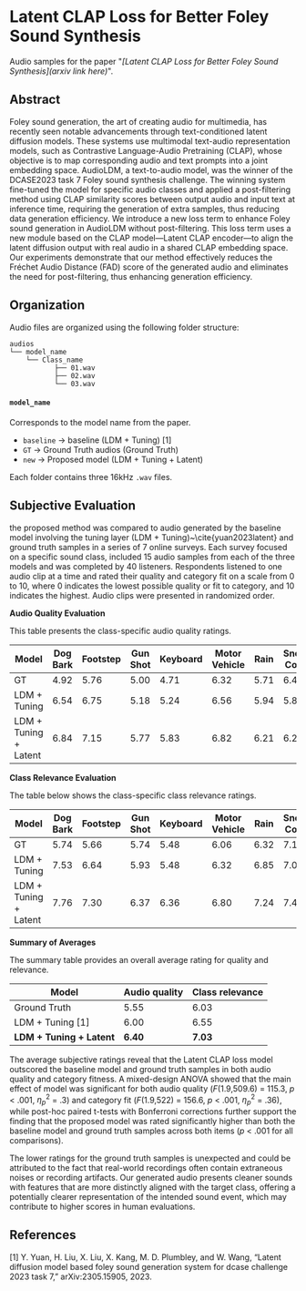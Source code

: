 # Latent CLAP Loss for Better Foley Sound Synthesis

Audio samples for the paper "_[Latent CLAP Loss for Better Foley Sound Synthesis](arxiv link here)_".

## Abstract

Foley sound generation, the art of creating audio for multimedia, has recently seen notable advancements through text-conditioned latent diffusion models. These systems use multimodal text-audio representation models, such as Contrastive Language-Audio Pretraining (CLAP), whose objective is to map corresponding audio and text prompts into a joint embedding space. AudioLDM, a text-to-audio model, was the winner of the DCASE2023 task 7 Foley sound synthesis challenge. The winning system fine-tuned the model for specific audio classes and applied a post-filtering method using CLAP similarity scores between output audio and input text at inference time, requiring the generation of extra samples, thus reducing data generation efficiency. We introduce a new loss term to enhance Foley sound generation in AudioLDM without post-filtering. This loss term uses a new module based on the CLAP model—Latent CLAP encoder—to align the latent diffusion output with real audio in a shared CLAP embedding space. Our experiments demonstrate that our method effectively reduces the Fréchet Audio Distance (FAD) score of the generated audio and eliminates the need for post-filtering, thus enhancing generation efficiency.

## Organization

Audio files are organized using the following folder structure:
```
audios
└── model_name
    └── Class_name
           ├── 01.wav
           ├── 02.wav
           └── 03.wav
 ```
#### `model_name`
Corresponds to the model name from the paper.
+ `baseline` -> baseline (LDM + Tuning) [1]
+ `GT` -> Ground Truth audios (Ground Truth)
+ `new` -> Proposed model (LDM + Tuning + Latent)


Each folder contains three 16kHz `.wav` files.

## Subjective Evaluation

the proposed method was compared to audio generated by the baseline model involving the tuning layer (LDM + Tuning)~\cite{yuan2023latent} and ground truth samples in a series of 7 online surveys. Each survey focused on a specific sound class, included 15 audio samples from each of the three models and was completed by 40 listeners. Respondents listened to one audio clip at a time and rated their quality and category fit on a scale from 0 to 10, where 0 indicates the lowest possible quality or fit to category, and 10 indicates the highest. Audio clips were presented in randomized order.

**Audio Quality Evaluation**

This table presents the class-specific audio quality ratings.

| Model                  | Dog Bark | Footstep | Gun Shot | Keyboard | Motor Vehicle | Rain  | Sneeze Cough | Average |
|------------------------|----------|----------|----------|----------|---------------|-------|--------------|---------|
| GT                     | 4.92     | 5.76     | 5.00     | 4.71     | 6.32          | 5.71  | 6.44         | 5.55    |
| LDM + Tuning           | 6.54     | 6.75     | 5.18     | 5.24     | 6.56          | 5.94  | 5.82         | 6.00    |
| LDM + Tuning + Latent  | 6.84     | 7.15     | 5.77     | 5.83     | 6.82          | 6.21  | 6.21         | 6.40    |

**Class Relevance Evaluation**

The table below shows the class-specific class relevance ratings.

| Model                  | Dog Bark | Footstep | Gun Shot | Keyboard | Motor Vehicle | Rain  | Sneeze Cough | Average |
|------------------------|----------|----------|----------|----------|---------------|-------|--------------|---------|
| GT                     | 5.74     | 5.66     | 5.74     | 5.48     | 6.06          | 6.32  | 7.19         | 6.03    |
| LDM + Tuning           | 7.53     | 6.64     | 5.93     | 5.48     | 6.32          | 6.85  | 7.07         | 6.55    |
| LDM + Tuning + Latent  | 7.76     | 7.30     | 6.37     | 6.36     | 6.80          | 7.24  | 7.40         | 7.03    |



**Summary of Averages**

The summary table provides an overall average rating for quality and relevance.

| Model                           | Audio quality | Class relevance |
|---------------------------------|---------------|-----------------|
| Ground Truth                    | 5.55          | 6.03            |
| LDM + Tuning  [1]               | 6.00          | 6.55            |
| **LDM + Tuning + Latent**       | **6.40**      | **7.03**        |



The average subjective ratings reveal that the Latent CLAP loss model outscored the baseline model and ground truth samples in both audio quality and category fitness. A mixed-design ANOVA showed that the main effect of model was significant for both audio quality ($F$(1.9,509.6) = 115.3, $p$ $<$ .001, $\eta_{p}^{2}$ = .3) and category fit ($F$(1.9,522) = 156.6, $p$ $<$ .001, $\eta_{p}^{2}$ = .36), while post-hoc paired t-tests with Bonferroni corrections further support the finding that the proposed model was rated significantly higher than both the baseline model and ground truth samples across both items ($p$ $<$ .001 for all comparisons). 

The lower ratings for the ground truth samples is unexpected and could be attributed to the fact that real-world recordings often contain extraneous noises or recording artifacts. Our generated audio presents cleaner sounds with features that are more distinctly aligned with the target class, offering a potentially clearer representation of the intended sound event, which may contribute to higher scores in human evaluations.


## References

[1] Y. Yuan, H. Liu, X. Liu, X. Kang, M. D. Plumbley, and W. Wang,
“Latent diffusion model based foley sound generation system for dcase
challenge 2023 task 7,” arXiv:2305.15905, 2023.

